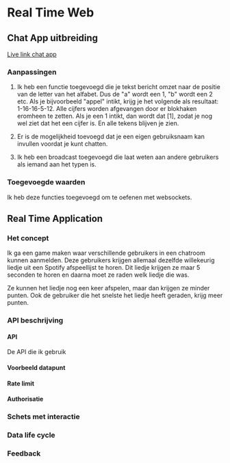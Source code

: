 # Real Time Web

## Chat App uitbreiding
[Live link chat app](https://chat-app-tjebbe.herokuapp.com)

### Aanpassingen
1. Ik heb een functie toegevoegd die je tekst bericht omzet naar de positie van de letter van het alfabet. Dus de "a" wordt een 1, "b" wordt een 2 etc.
Als je bijvoorbeeld "appel" intikt, krijg je het volgende als resultaat: 1-16-16-5-12. Alle cijfers worden afgevangen door er blokhaken eromheen te zetten. Als je een 1 intikt, dan wordt dat [1], zodat je nog wel ziet dat het een cijfer is. En alle tekens blijven je zien.

2. Er is de mogelijkheid toevoegd dat je een eigen gebruiksnaam kan invullen voordat je kunt chatten.

3. Ik heb een broadcast toegevoegd die laat weten aan andere gebruikers als iemand aan het typen is.

### Toegevoegde waarden
Ik heb deze functies toegevoegd om te oefenen met websockets.

## Real Time Application
### Het concept
Ik ga een game maken waar verschillende gebruikers in een chatroom kunnen aanmelden. Deze gebruikers krijgen allemaal dezelfde willekeurig liedje uit een Spotify afspeellijst te horen. Dit liedje krijgen ze maar 5 seconden te horen en daarna moet ze raden welk liedje die was.

Ze kunnen het liedje nog een keer afspelen, maar dan krijgen ze minder punten. Ook de gebruiker die het snelste het liedje heeft geraden, krijg meer punten.

### API beschrijving
#### API
De API die ik gebruik

#### Voorbeeld datapunt
#### Rate limit
#### Authorisatie

### Schets met interactie

### Data life cycle

### Feedback
